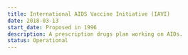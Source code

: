 ```yaml
---
title: International AIDS Vaccine Initiative (IAVI)
date: 2018-03-13
start_date: Proposed in 1996
description: A prescription drugs plan working on AIDs.
status: Operational
---
```

